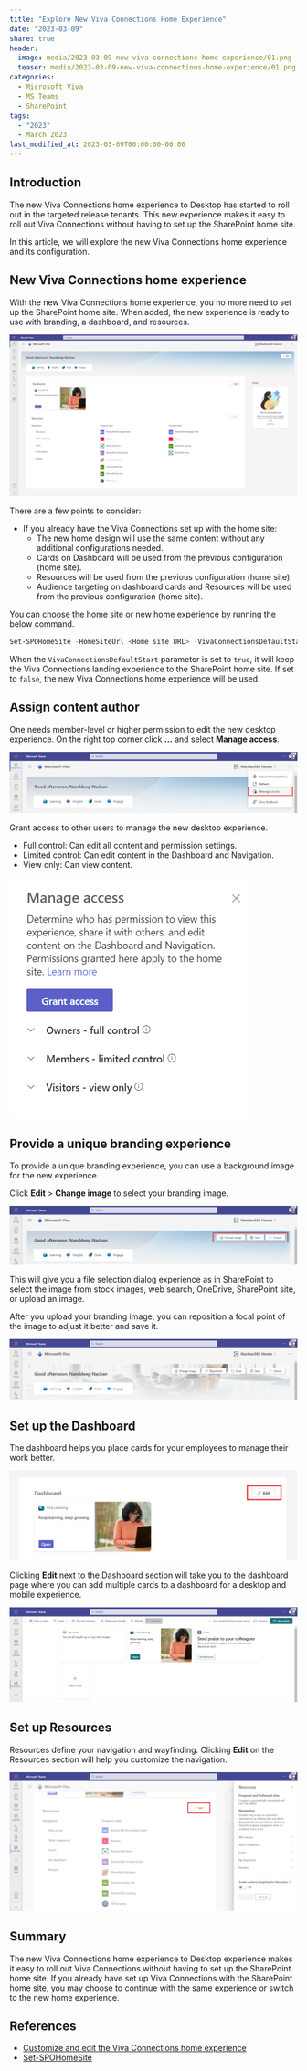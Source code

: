 ```yaml
---
title: "Explore New Viva Connections Home Experience"
date: "2023-03-09"
share: true
header:
  image: media/2023-03-09-new-viva-connections-home-experience/01.png
  teaser: media/2023-03-09-new-viva-connections-home-experience/01.png
categories:
  - Microsoft Viva
  - MS Teams
  - SharePoint
tags:
  - "2023"
  - March 2023
last_modified_at: 2023-03-09T00:00:00-00:00
---
```

## Introduction

The new Viva Connections home experience to Desktop has started to roll out in the targeted release tenants. This new experience makes it easy to roll out Viva Connections without having to set up the SharePoint home site.

In this article, we will explore the new Viva Connections home experience and its configuration.


## New Viva Connections home experience

With the new Viva Connections home experience, you no more need to set up the SharePoint home site. When added, the new experience is ready to use with branding, a dashboard, and resources.

![](/media/2023-03-09-new-viva-connections-home-experience/01.png)

There are a few points to consider:

- If you already have the Viva Connections set up with the home site:
  - The new home design will use the same content without any additional configurations needed.
  - Cards on Dashboard will be used from the previous configuration (home site).
  - Resources will be used from the previous configuration (home site).
  - Audience targeting on dashboard cards and Resources will be used from the previous configuration (home site).

You can choose the home site or new home experience by running the below command.

```powershell
Set-SPOHomeSite -HomeSiteUrl <Home site URL> -VivaConnectionsDefaultStart <boolean: $true / $false>
```

When the `VivaConnectionsDefaultStart` parameter is set to `true`, it will keep the Viva Connections landing experience to the SharePoint home site. If set to `false`, the new Viva Connections home experience will be used.


## Assign content author

One needs member-level or higher permission to edit the new desktop experience. On the right top corner click **…** and select **Manage access**.

![](/media/2023-03-09-new-viva-connections-home-experience/02.png)

Grant access to other users to manage the new desktop experience.

- Full control: Can edit all content and permission settings.
- Limited control: Can edit content in the Dashboard and Navigation.
- View only: Can view content.

![](/media/2023-03-09-new-viva-connections-home-experience/03.png)


## Provide a unique branding experience

To provide a unique branding experience, you can use a background image for the new experience.

Click **Edit** > **Change image** to select your branding image.

![](/media/2023-03-09-new-viva-connections-home-experience/04.png)

This will give you a file selection dialog experience as in SharePoint to select the image from stock images, web search, OneDrive, SharePoint site, or upload an image.

After you upload your branding image, you can reposition a focal point of the image to adjust it better and save it.

![](/media/2023-03-09-new-viva-connections-home-experience/05.png)


## Set up the Dashboard

The dashboard helps you place cards for your employees to manage their work better.

![](/media/2023-03-09-new-viva-connections-home-experience/06.png)

Clicking **Edit** next to the Dashboard section will take you to the dashboard page where you can add multiple cards to a dashboard for a desktop and mobile experience.

![](/media/2023-03-09-new-viva-connections-home-experience/07.png)


## Set up Resources

Resources define your navigation and wayfinding. Clicking **Edit** on the Resources section will help you customize the navigation.

![](/media/2023-03-09-new-viva-connections-home-experience/08.png)


## Summary

The new Viva Connections home experience to Desktop experience makes it easy to roll out Viva Connections without having to set up the SharePoint home site. If you already have set up Viva Connections with the SharePoint home site, you may choose to continue with the same experience or switch to the new home experience.


## References

- [Customize and edit the Viva Connections home experience](https://learn.microsoft.com/en-us/viva/connections/edit-viva-home?WT.mc_id=M365-MVP-5003693)
- [Set-SPOHomeSite](https://learn.microsoft.com/en-us/powershell/module/sharepoint-online/set-spohomesite?WT.mc_id=M365-MVP-5003693)

